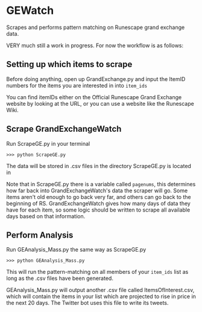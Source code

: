 # GEWatch
Scrapes and performs pattern matching on Runescape grand exchange data.

VERY much still a work in progress. For now the workflow is as follows:

## Setting up which items to scrape

Before doing anything, open up GrandExchange.py and input the ItemID numbers for the items you are interested in into `item_ids`

You can find itemIDs either on the Official Runescape Grand Exchange website by looking at the URL, or you can use a website like the Runescape Wiki.


## Scrape GrandExchangeWatch

Run ScrapeGE.py in your terminal

```
>>> python ScrapeGE.py
```

The data will be stored in .csv files in the directory ScrapeGE.py is located in

Note that in ScrapeGE.py there is a variable called `pagenums`, this determines how far back into GrandExchangeWatch's data the scraper will go. Some items aren't old enough to go back very far, and others can go back to the beginning of RS. GrandExchangeWatch gives how many days of data they have for each item, so some logic should be written to scrape all available days based on that information. 


## Perform Analysis

Run GEAnalysis_Mass.py the same way as ScrapeGE.py
```
>>> python GEAnalysis_Mass.py
```

This will run the pattern-matching on all members of your `item_ids` list as long as the .csv files have been generated. 

GEAnalysis_Mass.py will output another .csv file called ItemsOfInterest.csv, which will contain the items in your list which are projected to rise in price in the next 20 days. The Twitter bot uses this file to write its tweets.